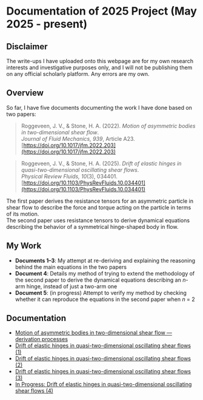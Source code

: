 # Documentation of 2025 Project (May 2025 - present)

## Disclaimer
The write-ups I have uploaded onto this webpage are for my own research interests and investigative purposes only, and I will not be publishing them on any official scholarly platform. Any errors are my own.

## Overview
So far, I have five documents documenting the work I have done based on two papers:  
> Roggeveen, J. V., & Stone, H. A. (2022). *Motion of asymmetric bodies in two-dimensional shear flow*.  
> *Journal of Fluid Mechanics, 939*, Article A23.  
> [https://doi.org/10.1017/jfm.2022.203](https://doi.org/10.1017/jfm.2022.203)
  
> Roggeveen, J. V., & Stone, H. A. (2025). *Drift of elastic hinges in quasi-two-dimensional oscillating shear flows*.  
> *Physical Review Fluids, 10*(3), 034401.  
> [https://doi.org/10.1103/PhysRevFluids.10.034401](https://doi.org/10.1103/PhysRevFluids.10.034401)
 

The first paper derives the resistance tensors for an asymmetric particle in shear flow to describe the force and torque acting on the particle in terms of its motion.  
The second paper uses resistance tensors to derive dynamical equations describing the behavior of a symmetrical hinge-shaped body in flow.  

## My Work
- **Documents 1–3**: My attempt at re-deriving and explaining the reasoning behind the main equations in the two papers 
- **Document 4**: Details my method of trying to extend the methodology of the second paper to derive the dynamical equations describing an *n*-arm hinge, instead of just a two-arm one
- **Document 5**: (in progress) Attempt to verify my method by checking whether it can reproduce the equations in the second paper when *n* = 2

## Documentation
- [Motion of asymmetric bodies in two-dimensional shear flow — derivation processes](docs/Motion_of_asymmetric_bodies_in_two_dimensional_shear_flow___derivation_processes.pdf)
- [Drift of elastic hinges in quasi-two-dimensional oscillating shear flows (1)](docs/Drift_of_elastic_hinges_in_quasi_two_dimensional_oscillating_shear_flows__1_.pdf)
- [Drift of elastic hinges in quasi-two-dimensional oscillating shear flows (2)](docs/Drift_of_elastic_hinges_in_quasi_two_dimensional_oscillating_shear_flows__2_.pdf)
- [Drift of elastic hinges in quasi-two-dimensional oscillating shear flows (3)](docs/Drift_of_elastic_hinges_in_quasi_two_dimensional_oscillating_shear_flows__3_.pdf)
- [In Progress: Drift of elastic hinges in quasi-two-dimensional oscillating shear flows (4)](docs/In_Progress_Drift_of_elastic_hinges_in_quasi_two_dimensional_oscillating_shear_flows__4_.pdf)
